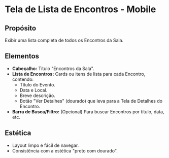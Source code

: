 # Tela de Lista de Encontros - Mobile

## Propósito
Exibir uma lista completa de todos os Encontros da Sala.

## Elementos
*   **Cabeçalho:** Título "Encontros da Sala".
*   **Lista de Encontros:** Cards ou itens de lista para cada Encontro, contendo:
    *   Título do Evento.
    *   Data e Local.
    *   Breve descrição.
    *   Botão "Ver Detalhes" (dourado) que leva para a Tela de Detalhes do Encontro.
*   **Barra de Busca/Filtro:** (Opcional) Para buscar Encontros por título, data, etc.

## Estética
*   Layout limpo e fácil de navegar.
*   Consistência com a estética "preto com dourado".
